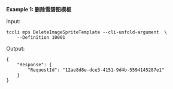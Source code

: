 **Example 1: 删除雪碧图模板**



Input: 

```
tccli mps DeleteImageSpriteTemplate --cli-unfold-argument  \
    --Definition 10001
```

Output: 
```
{
    "Response": {
        "RequestId": "12ae8d8e-dce3-4151-9d4b-5594145287e1"
    }
}
```

